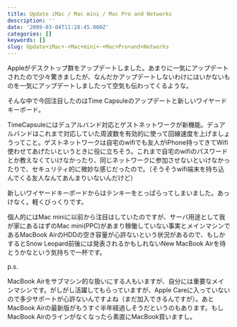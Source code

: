 ```yaml
---
title: Update iMac / Mac mini / Mac Pro and Networks
description: ''
date: '2009-03-04T11:28:45.000Z'
categories: []
keywords: []
slug: Update+iMac+-+Mac+mini+-+Mac+Pro+and+Networks
---
```

Appleがデスクトップ群をアップデートしました。あまりに一気にアップデートされたので少々驚きましたが、なんだかアップデートしないわけにはいかないものを一気にアップデートしましたって空気も伝わってくるような。

そんな中で今回注目したのはTime Capsuleのアップデートと新しいワイヤードキーボード。

TimeCapsuleにはデュアルバンド対応とゲストネットワークが新機能。デュアルバンドはこれまで対応していた周波数を有効的に使って回線速度を上げましょうってこと。ゲストネットワークは自宅のwifiでも友人がiPhone持ってきてWifi使わせてあげたいというときに役に立ちそう。これまで自宅のwifiのパスワードとか教えなくていけなかったり、同じネットワークに参加させないといけなかったりで、セキュリティ的に微妙な感じだったので。（そうそうwifi端末を持ち込んでくる友人なんてあんまりいないんだけど）

新しいワイヤードキーボードからはテンキーをとっぱらってしまいました。あっけなく。軽くびっくりです。

個人的にはMac miniに以前から注目はしていたのですが、サーバ用途として我が家にあるはずのMac mini(PPC)があまり稼働していない事実とメインマシンであるMacBook AirのHDDの空き容量が心許ないという状況があるので、もしかするとSnow Leopard前後には発表されるかもしれないNew MacBook Airを待とうかなという気持ちで一杯です。

p.s.

MacBook Airをサブマシン的な扱いにする人もいますが、自分には重要なメインマシンです。がしがし活躍してもらっていますが、Apple Careに入っていないので多少サポートが心許ないんですよね（まだ加入できるんですが）。あとMacBook Airの最新版がもうすぐ半年経過しそうだというのもあります。もしMacBook Airのラインがなくなったら素直にMacBook買いますし。